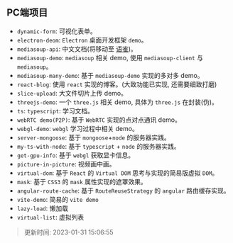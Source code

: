 ## PC端项目

- `dynamic-form`: 可视化表单。
- `electron-deom`: `Electron` 桌面开发框架 `demo`。
- `mediasoup-api`: 中文文档(将移动至 [语雀](https://www.yuque.com/u239523/kw98np))。
- `mediasoup-demo`: `mediasoup` 相关 demo, 使用 `mediasoup-client` 与 `mediasoup`。
- `mediasoup-many-demo`: 基于 `mediasoup-demo` 实现的多对多 demo。
- `react-blog`: 使用 `react` 实现的博客。(大致功能已实现, 还需要细致打磨)
- `slice-upload`: 大文件切片上传 demo。
- `threejs-demo`: 一个 `three.js` 相关 demo, 具体为 `three.js` 在封装(伪)。
- `ts`: `typescript`: 学习文档。
- `webRTC demo(P2P)`: 基于 `WebRTC` 实现的点对点通讯 demo。
- `webgl-demo`: `webgl` 学习过程中相关 demo。
- `server-mongoose`: 基于 `mongoose`+`node` 的服务器实践。
- `my-ts-with-node`: 基于 `typescript` + `node` 的服务器实践。
- `get-gpu-info`: 基于 `webgl` 获取显卡信息。
- `picture-in-picture`: 视频画中画。
- `virtual-dom`: 基于 `React` 的 `Virtual DOM` 思考与实现的简易版虚拟 `DOM`。
- `mask`: 基于 `CSS3` 的 `mask` 属性实现的遮罩效果。
- `angular-route-cache`: 基于 `RouteReuseStrategy` 的 `angular` 路由缓存实现。
- `vite-demo`: 简易的 `vite demo`
- `lazy-load`: 懒加载
- `virtual-list`: 虚拟列表

> 更新时间: 2023-01-31 15:06:55
